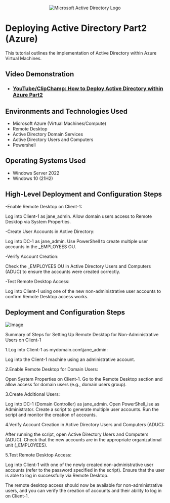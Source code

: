 <p align="center">
<img src="https://i.imgur.com/pU5A58S.png" alt="Microsoft Active Directory Logo"/>
</p>

<h1>Deploying Active Directory Part2 (Azure)</h1>
This tutorial outlines the implementation of Active Directory within Azure Virtual Machines.<br />


<h2>Video Demonstration</h2>

- ### [YouTube/ClipChamp: How to Deploy Active Directory within Azure Part2](https://youtu.be/Pl8JxPP6c4g?si=rV24UuJx_eK--dnY)

<h2>Environments and Technologies Used</h2>

- Microsoft Azure (Virtual Machines/Compute)
- Remote Desktop
- Active Directory Domain Services
- Active Directory Users and Computers
- Powershell

<h2>Operating Systems Used </h2>

- Windows Server 2022
- Windows 10 (21H2)

<h2>High-Level Deployment and Configuration Steps</h2>

-Enable Remote Desktop on Client-1:

Log into Client-1 as jane_admin.
Allow domain users access to Remote Desktop via System Properties.

-Create User Accounts in Active Directory:

Log into DC-1 as jane_admin.
Use PowerShell to create multiple user accounts in the _EMPLOYEES OU.

-Verify Account Creation:

Check the _EMPLOYEES OU in Active Directory Users and Computers (ADUC) to ensure the accounts were created correctly.

-Test Remote Desktop Access:

Log into Client-1 using one of the new non-administrative user accounts to confirm Remote Desktop access works.

<h2>Deployment and Configuration Steps</h2>

<p>
  
![Image](https://github.com/user-attachments/assets/fd581858-db9a-40ec-ab7c-e288d1315944)

</p>
<p>
Summary of Steps for Setting Up Remote Desktop for Non-Administrative Users on Client-1

1.Log into Client-1 as mydomain.com\jane_admin:

Log into the Client-1 machine using an administrative account.

2.Enable Remote Desktop for Domain Users:

Open System Properties on Client-1.
Go to the Remote Desktop section and allow access for domain users (e.g., domain users group).

3.Create Additional Users:

Log into DC-1 (Domain Controller) as jane_admin.
Open PowerShell_ise as Administrator.
Create a script to generate multiple user accounts.
Run the script and monitor the creation of accounts.

4.Verify Account Creation in Active Directory Users and Computers (ADUC):

After running the script, open Active Directory Users and Computers (ADUC).
Check that the new accounts are in the appropriate organizational unit (_EMPLOYEES).

5.Test Remote Desktop Access:

Log into Client-1 with one of the newly created non-administrative user accounts (refer to the password specified in the script).
Ensure that the user is able to log in successfully via Remote Desktop.

The remote desktop access should now be available for non-administrative users, and you can verify the creation of accounts and their ability to log in on Client-1.
</p>
<br />
